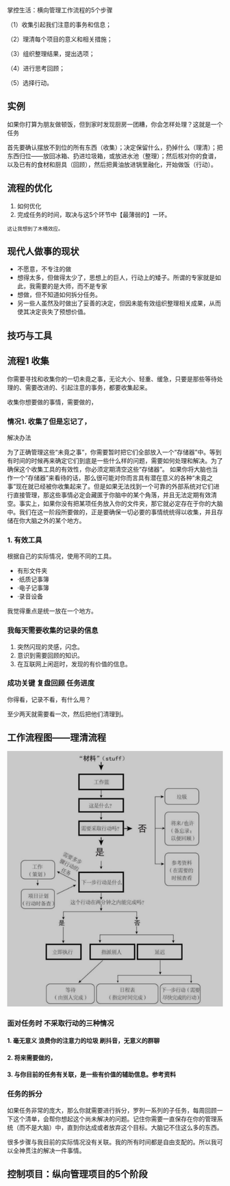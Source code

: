 掌控生活：横向管理工作流程的5个步骤

（1）收集引起我们注意的事务和信息；

（2）理清每个项目的意义和相关措施；

（3）组织整理结果，提出选项；

（4）进行思考回顾；

（5）选择行动。



## 实例

如果你打算为朋友做顿饭，但到家时发现厨房一团糟，你会怎样处理？这就是一个任务



首先要确认摆放不到位的所有东西（收集）；决定保留什么，扔掉什么（理清）；把东西归位——放回冰箱、扔进垃圾箱，或放进水池（整理）；然后核对你的食谱，以及已有的食材和厨具（回顾），然后把黄油放进锅里融化，开始做饭（行动）。





## 流程的优化

1. 如何优化
2. 完成任务的时间，取决与这5个环节中【最薄弱的】一环。

```
这让我想到了木桶效应。
```



## 现代人做事的现状

* 不愿意，不专注的做
* 想得太多，但做得太少了，思想上的巨人，行动上的矮子。所谓的专家就是如此，我需要的是大师，而不是专家
* 想做，但不知道如何拆分任务。
* 另一些人虽然及时做出了妥善的决定，但因未能有效组织整理相关成果，从而使其决定丧失了预想价值。







## 技巧与工具





## 流程1 收集

你需要寻找和收集你的一切未竟之事，无论大小、轻重、缓急，只要是那些等待处理的、需要改进的、引起注意的事务，都要收集起来。

收集你想要做的事情，需要做的，



### 情况1. 收集了但是忘记了，

解决办法

为了正确管理这些“未竟之事”，你需要暂时把它们全部放入一个“存储器”中。等到有时间的时候再来确定它们到底是一些什么样的问题，需要如何处理和解决。为了确保这个收集工具的有效性，你必须定期清空这些“存储器”。
如果你将大脑也当作一个“存储器”来看待的话，那么很可能对你而言具有潜在意义的各种“未竟之事”现在就已经被你收集起来了。但是如果无法找到一个可靠的外部系统对它们进行直接管理，那这些事情必定会藏匿于你脑中的某个角落，并且无法定期有效清空。事实上，如果你没有把某项任务放入你的文件夹，那它就必定存在于你的大脑中。我们在这一阶段所要做的，正是要确保一切必要的事情统统得以收集，并且存储在你大脑之外的某个地方。



### 1. 有效工具

根据自己的实际情况，使用不同的工具。

* 有形文件夹
* ·纸质记事簿
* ·电子记事簿
* ·录音设备



我觉得重点是统一放在一个地方。

### 我每天需要收集的记录的信息

1. 突然闪现的灵感，闪念。
2. 意识到需要回顾的知识。
3. 在互联网上闲逛时，发现的有价值的信息。



### 成功关键 复盘回顾 任务进度

你得看，记录不看，有什么用？

至少两天就需要看一次，然后把他们清理到。



## 工作流程图——理清流程

![image-20220628121750425](%E6%90%9E%E5%AE%9A.assets/image-20220628121750425-16563898712041.png)





### 面对任务时 不采取行动的三种情况

#### 1. 毫无意义 浪费你的注意力的垃圾 刷抖音，无意义的群聊

#### 2. 将来需要做的，

#### 3. 与你目前的任务有关联，是一些有价值的辅助信息。参考资料



### 任务的拆分

如果任务非常的庞大，那么你就需要进行拆分，罗列一系列的子任务，每周回顾一下这个清单，会帮你想起这个尚未解决的问题。记住你需要一直保存在你的管理系统（而不是大脑）中，直到你达成或者放弃这个目标。大脑记不住这么多的东西。





很多步骤与我目前的实际情况没有关联。我的所有时间都是自由支配的。所以我可以全神贯注的解决一件事情。













## 控制项目：纵向管理项目的5个阶段

